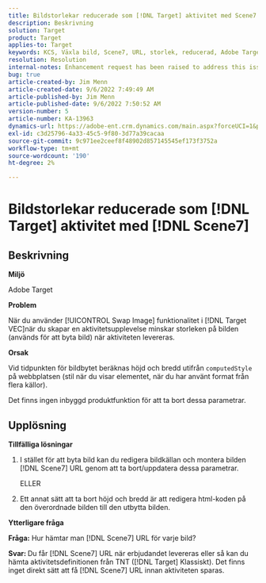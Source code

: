 ```yaml
---
title: Bildstorlekar reducerade som [!DNL Target] aktivitet med Scene7
description: Beskrivning
solution: Target
product: Target
applies-to: Target
keywords: KCS, Växla bild, Scene7, URL, storlek, reducerad, Adobe Target
resolution: Resolution
internal-notes: Enhancement request has been raised to address this issue permanentaly
bug: true
article-created-by: Jim Menn
article-created-date: 9/6/2022 7:49:49 AM
article-published-by: Jim Menn
article-published-date: 9/6/2022 7:50:52 AM
version-number: 5
article-number: KA-13963
dynamics-url: https://adobe-ent.crm.dynamics.com/main.aspx?forceUCI=1&pagetype=entityrecord&etn=knowledgearticle&id=f88b677b-b82d-ed11-9db1-0022480866ad
exl-id: c3d25796-4a33-45c5-9f80-3d77a39cacaa
source-git-commit: 9c971ee2ceef8f48902d857145545ef173f3752a
workflow-type: tm+mt
source-wordcount: '190'
ht-degree: 2%

---
```


# Bildstorlekar reducerade som [!DNL Target] aktivitet med [!DNL Scene7]

## Beskrivning

<b>Miljö</b>

Adobe Target

<b>Problem</b>

När du använder [!UICONTROL Swap Image] funktionalitet i [!DNL Target VEC]när du skapar en aktivitetsupplevelse minskar storleken på bilden (används för att byta bild) när aktiviteten levereras.

<b>Orsak</b>

Vid tidpunkten för bildbytet beräknas höjd och bredd utifrån `computedStyle` på webbplatsen (stil när du visar elementet, när du har använt format från flera källor).

Det finns ingen inbyggd produktfunktion för att ta bort dessa parametrar.

## Upplösning

<b>Tillfälliga lösningar</b>

1. I stället för att byta bild kan du redigera bildkällan och montera bilden [!DNL Scene7] URL genom att ta bort/uppdatera dessa parametrar.

   ELLER

1. Ett annat sätt att ta bort höjd och bredd är att redigera html-koden på den överordnade bilden till den utbytta bilden.

<b>Ytterligare fråga</b>

<b>Fråga:</b> Hur hämtar man [!DNL Scene7] URL för varje bild? 

<b>Svar: </b>Du får [!DNL Scene7] URL när erbjudandet levereras eller så kan du hämta aktivitetsdefinitionen från TNT ([!DNL Target] Klassiskt). Det finns inget direkt sätt att få [!DNL Scene7] URL innan aktiviteten sparas.

